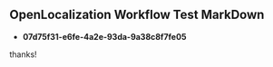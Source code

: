 ## OpenLocalization Workflow Test MarkDown
* **07d75f31-e6fe-4a2e-93da-9a38c8f7fe05**
 
thanks!

<!--HONumber=Feb17_HO2-->


